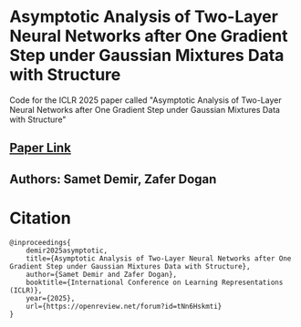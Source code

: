 # Asymptotic Analysis of Two-Layer Neural Networks after One Gradient Step under Gaussian Mixtures Data with Structure
Code for the ICLR 2025 paper called "Asymptotic Analysis of Two-Layer Neural Networks after One Gradient Step under Gaussian Mixtures Data with Structure"

## [Paper Link](https://openreview.net/forum?id=tNn6Hskmti)
## Authors: Samet Demir, Zafer Dogan

# Citation
```
@inproceedings{
    demir2025asymptotic,
    title={Asymptotic Analysis of Two-Layer Neural Networks after One Gradient Step under Gaussian Mixtures Data with Structure},
    author={Samet Demir and Zafer Dogan},
    booktitle={International Conference on Learning Representations (ICLR)},
    year={2025},
    url={https://openreview.net/forum?id=tNn6Hskmti}
}
```